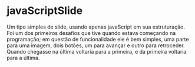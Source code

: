 # javaScriptSlide
Um tipo simples de slide, usando apenas javaScript em sua estruturação.
Foi um dos primeiros desafios que tive quando estava começando na programação; em questão de funcionalidade ele é bem simples, uma parte para uma imagem,
dois botões, um para avançar e outro para retroceder. Quando chegasse na última voltaria para a primeira, e da primeira voltaria para a última.
